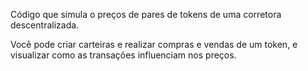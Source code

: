 Código que simula o preços de pares de tokens de uma corretora descentralizada.

Você pode criar carteiras e realizar compras e vendas de um token, e visualizar como as transações influenciam nos preços.
